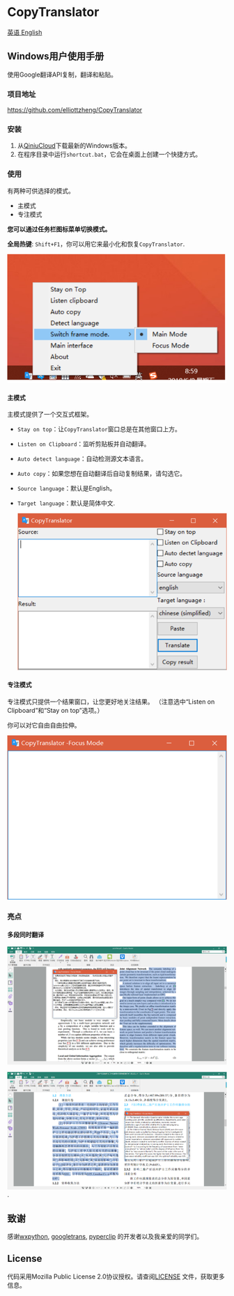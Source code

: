 # CopyTranslator 

[英语 English](./README.md)

## Windows用户使用手册

使用Google翻译API复制，翻译和粘贴。

### 项目地址

https://github.com/elliottzheng/CopyTranslator

### 安装
1. 从[QiniuCloud](http://onhdz331f.bkt.clouddn.com/CopyTranslator_0.0.3_installer.exe)下载最新的Windows版本。
2. 在程序目录中运行`shortcut.bat`，它会在桌面上创建一个快捷方式。
### 使用
有两种可供选择的模式。

- 主模式
- 专注模式

**您可以通过任务栏图标菜单切换模式。**

**全局热键**: `Shift+F1`，你可以用它来最小化和恢复`CopyTranslator`.

![taskbar0](./screenshot/focus_mode.png)

#### 主模式

主模式提供了一个交互式框架。

- `Stay on top`：让`CopyTranslator`窗口总是在其他窗口上方。

- `Listen on Clipboard`：监听剪贴板并自动翻译。

- `Auto detect language`：自动检测源文本语言。

- `Auto copy`：如果您想在自动翻译后自动复制结果，请勾选它。

- `Source language`：默认是English。

- `Target language`：默认是简体中文.

  ![win10.png](./screenshot/screenshot.png)
#### 专注模式

专注模式只提供一个结果窗口，让您更好地关注结果。 （注意选中“Listen on Clipboard”和“Stay on top”选项。）

你可以对它自由自由拉伸。

![1528452758866](./screenshot/focusmode.png)

### 亮点
#### 多段同时翻译

![entoch](./screenshot/entoch.png)

![chtoen](./screenshot/chtoen.png).


## 致谢

感谢[wxpython](https://wxpython.org/), [googletrans](https://github.com/ssut/py-googletrans), [pyperclip](https://github.com/asweigart/pyperclip) 的开发者以及我亲爱的同学们。

## License

代码采用Mozilla Public License 2.0协议授权。请查阅[LICENSE](./LICENSE) 文件，获取更多信息。
